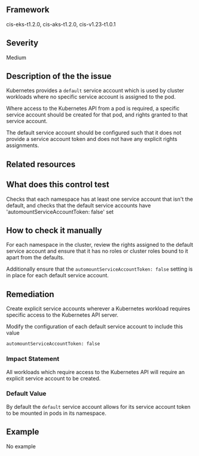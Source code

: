 ## Framework
cis-eks-t1.2.0, cis-aks-t1.2.0, cis-v1.23-t1.0.1
 
## Severity
Medium

## Description of the the issue
Kubernetes provides a `default` service account which is used by cluster workloads where no specific service account is assigned to the pod.

 Where access to the Kubernetes API from a pod is required, a specific service account should be created for that pod, and rights granted to that service account.

 The default service account should be configured such that it does not provide a service account token and does not have any explicit rights assignments.
 
## Related resources

## What does this control test
Checks that each namespace has at least one service account that isn't the default, and checks that the default service accounts have 'automountServiceAccountToken: false' set
 
## How to check it manually
For each namespace in the cluster, review the rights assigned to the default service account and ensure that it has no roles or cluster roles bound to it apart from the defaults.

 Additionally ensure that the `automountServiceAccountToken: false` setting is in place for each default service account.
## Remediation
Create explicit service accounts wherever a Kubernetes workload requires specific access to the Kubernetes API server.

 Modify the configuration of each default service account to include this value

 
```
automountServiceAccountToken: false

```
 
### Impact Statement
All workloads which require access to the Kubernetes API will require an explicit service account to be created.
### Default Value
By default the `default` service account allows for its service account token to be mounted in pods in its namespace.
## Example
No example
